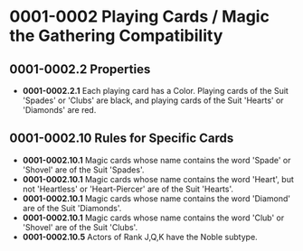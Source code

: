 # 0001-0002 Playing Cards / Magic the Gathering Compatibility

## 0001-0002.2 Properties
* **0001-0002.2.1** Each playing card has a Color.  Playing cards of the Suit 'Spades' or 'Clubs' are black, and playing cards of the Suit 'Hearts' or 'Diamonds' are red.

## 0001-0002.10 Rules for Specific Cards
* **0001-0002.10.1**  Magic cards whose name contains the word 'Spade' or 'Shovel' are of the Suit 'Spades'.
* **0001-0002.10.1**  Magic cards whose name contains the word 'Heart', but not 'Heartless' or 'Heart-Piercer' are of the Suit 'Hearts'.
* **0001-0002.10.1**  Magic cards whose name contains the word 'Diamond' are of the Suit 'Diamonds'.
* **0001-0002.10.1**  Magic cards whose name contains the word 'Club' or 'Shovel' are of the Suit 'Clubs'.
* **0001-0002.10.5**  Actors of Rank J,Q,K have the Noble subtype.